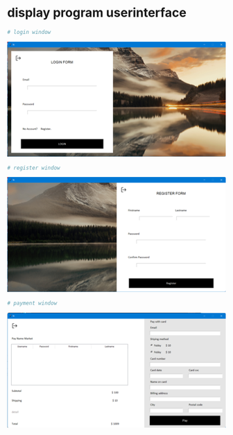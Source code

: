 # display program userinterface
``` bash
# login window
```
[![image](display_1.png)](display_1.png)
``` bash
# register window
```
[![image](display_2.png)](display_2.png)
``` bash
# payment window
```
[![image](display_3.png)](display_3.png)